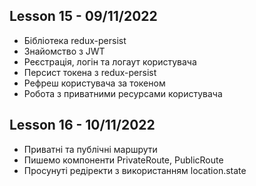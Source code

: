 ## Lesson 15 - 09/11/2022

- Бібліотека redux-persist
- Знайомство з JWT
- Реєстрація, логін та логаут користувача
- Персист токена з redux-persist
- Рефреш користувача за токеном
- Робота з приватними ресурсами користувача

## Lesson 16 - 10/11/2022

- Приватні та публічні маршрути
- Пишемо компоненти PrivateRoute, PublicRoute
- Просунуті редіректи з використанням location.state

